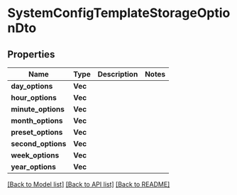 # SystemConfigTemplateStorageOptionDto

## Properties

Name | Type | Description | Notes
------------ | ------------- | ------------- | -------------
**day_options** | **Vec<String>** |  | 
**hour_options** | **Vec<String>** |  | 
**minute_options** | **Vec<String>** |  | 
**month_options** | **Vec<String>** |  | 
**preset_options** | **Vec<String>** |  | 
**second_options** | **Vec<String>** |  | 
**week_options** | **Vec<String>** |  | 
**year_options** | **Vec<String>** |  | 

[[Back to Model list]](../README.md#documentation-for-models) [[Back to API list]](../README.md#documentation-for-api-endpoints) [[Back to README]](../README.md)



